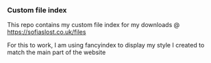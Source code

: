### Custom file index

This repo contains my custom file index for my downloads @ https://sofiaslost.co.uk/files

For this to work, I am using fancyindex to display my style I created to match the main part of the website